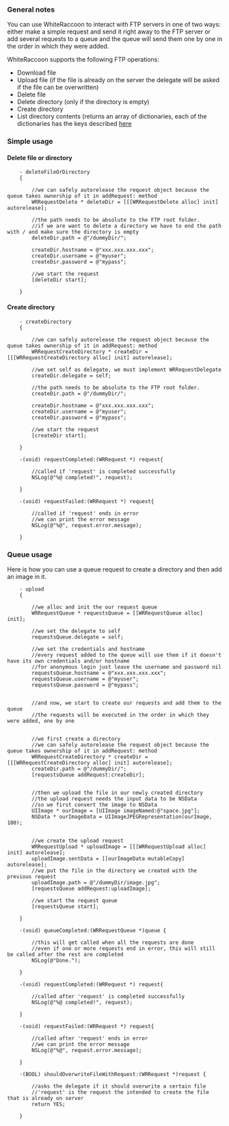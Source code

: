 ### General notes

You can use WhiteRaccoon to interact with FTP servers in one of two ways: either make a simple request and send it right away to the FTP server or add several requests to a queue and the queue will send them one by one in the order in which they were added.


WhiteRaccoon supports the following FTP operations:

*   Download file
*   Upload file (if the file is already on the server the delegate 
    will be asked if the file can be overwritten)
*   Delete file
*   Delete directory (only if the directory is empty)
*   Create directory
*   List directory contents (returns an array of dictionaries, each 
    of the dictionaries has the keys described [here](http://developer.apple.com/library/mac/documentation/CoreFoundation/Reference/CFFTPStreamRef/Reference/reference.html#//apple_ref/doc/c_ref/kCFFTPResourceMode)




### Simple usage


#### Delete file or directory

        - deleteFileOrDirectory
        {

            //we can safely autorelease the request object because the queue takes ownership of it in addRequest: method
            WRRequestDelete * deleteDir = [[[WRRequestDelete alloc] init] autorelease];

            //the path needs to be absolute to the FTP root folder.
            //if we are want to delete a directory we have to end the path with / and make sure the directory is empty
            deleteDir.path = @"/dummyDir/";

            createDir.hostname = @"xxx.xxx.xxx.xxx";
            createDir.username = @"myuser";
            createDir.password = @"mypass";

            //we start the request
            [deleteDir start];

        }


#### Create directory

        - createDirectory
        {

            //we can safely autorelease the request object because the queue takes ownership of it in addRequest: method
            WRRequestCreateDirectory * createDir = [[[WRRequestCreateDirectory alloc] init] autorelease];

            //we set self as delegate, we must implement WRRequestDelegate
            createDir.delegate = self;

            //the path needs to be absolute to the FTP root folder. 
            createDir.path = @"/dummyDir/";

            createDir.hostname = @"xxx.xxx.xxx.xxx";
            createDir.username = @"myuser";
            createDir.password = @"mypass";

            //we start the request
            [createDir start];

        }

        -(void) requestCompleted:(WRRequest *) request{

            //called if 'request' is completed successfully
            NSLog(@"%@ completed!", request);

        }

        -(void) requestFailed:(WRRequest *) request{

            //called if 'request' ends in error
            //we can print the error message
            NSLog(@"%@", request.error.message);

        }







### Queue usage

Here is how you can use a queue request to create a directory and then add an image in it.

        - upload
        {

            //we alloc and init the our request queue
            WRRequestQueue * requestsQueue = [[WRRequestQueue alloc] init];

            //we set the delegate to self
            requestsQueue.delegate = self;

            //we set the credentials and hostname
            //every request added to the queue will use them if it doesn't have its own credentials and/or hostname
            //for anonymous login just leave the username and password nil
            requestsQueue.hostname = @"xxx.xxx.xxx.xxx";
            requestsQueue.username = @"myuser";
            requestsQueue.password = @"mypass";


            //and now, we start to create our requests and add them to the queue
            //the requests will be executed in the order in which they were added, one by one


            //we first create a directory
            //we can safely autorelease the request object because the queue takes ownership of it in addRequest: method
            WRRequestCreateDirectory * createDir = [[[WRRequestCreateDirectory alloc] init] autorelease];
            createDir.path = @"/dummyDir/";
            [requestsQueue addRequest:createDir];


            //then we upload the file in our newly created directory
            //the upload request needs the input data to be NSData 
            //so we first convert the image to NSData
            UIImage * ourImage = [UIImage imageNamed:@"space.jpg"];
            NSData * ourImageData = UIImageJPEGRepresentation(ourImage, 100);


            //we create the upload request
            WRRequestUpload * uploadImage = [[[WRRequestUpload alloc] init] autorelease];
            uploadImage.sentData = [[ourImageData mutableCopy] autorelease];
            //we put the file in the directory we created with the previous request
            uploadImage.path = @"/dummyDir/image.jpg";
            [requestsQueue addRequest:uploadImage];

            //we start the request queue
            [requestsQueue start];

        }

        -(void) queueCompleted:(WRRequestQueue *)queue {

            //this will get called when all the requests are done
            //even if one or more requests end in error, this will still be called after the rest are completed
            NSLog(@"Done.");

        }

        -(void) requestCompleted:(WRRequest *) request{

            //called after 'request' is completed successfully
            NSLog(@"%@ completed!", request);

        }

        -(void) requestFailed:(WRRequest *) request{

            //called after 'request' ends in error
            //we can print the error message
            NSLog(@"%@", request.error.message);

        }

        -(BOOL) shouldOverwriteFileWithRequest:(WRRequest *)request {

            //asks the delegate if it should overwrite a certain file
            //'request' is the request the intended to create the file that is already on server
            return YES;

        }
